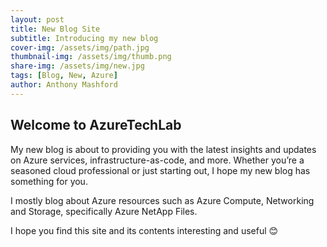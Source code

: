 ```yaml
---
layout: post
title: New Blog Site
subtitle: Introducing my new blog
cover-img: /assets/img/path.jpg
thumbnail-img: /assets/img/thumb.png
share-img: /assets/img/new.jpg
tags: [Blog, New, Azure]
author: Anthony Mashford
---
```


## Welcome to AzureTechLab
My new blog is about to providing you with the latest insights and updates on Azure services, infrastructure-as-code, and more. Whether you’re a seasoned cloud professional or just starting out, I hope my new blog has something for you.

I mostly blog about Azure resources such as Azure Compute, Networking and Storage, specifically Azure NetApp Files.

I hope you find this site and its contents interesting and useful 😊